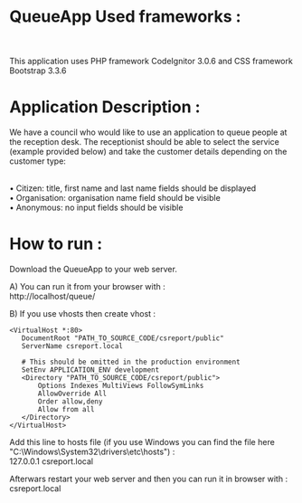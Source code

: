 # QueueApp Used frameworks :<br><br>

This application uses PHP framework CodeIgnitor 3.0.6 and CSS framework Bootstrap 3.3.6

# Application Description :

We have a council who would like to use an application to queue people at the reception
desk. The receptionist should be able to select the service (example provided below) and
take the customer details depending on the customer type:<br><br>

• Citizen: title, first name and last name fields should be displayed<br>
• Organisation: organisation name field should be visible<br>
• Anonymous: no input fields should be visible<br>

# How to run :

Download the QueueApp to your web server.

A) You can run it from your browser with :<br>
http://localhost/queue/

B) If you use vhosts then create vhost :
```
<VirtualHost *:80>
   DocumentRoot "PATH_TO_SOURCE_CODE/csreport/public"
   ServerName csreport.local

   # This should be omitted in the production environment
   SetEnv APPLICATION_ENV development                    
   <Directory "PATH_TO_SOURCE_CODE/csreport/public">
       Options Indexes MultiViews FollowSymLinks
       AllowOverride All
       Order allow,deny
       Allow from all
   </Directory>
</VirtualHost>
```
Add this line to hosts file (if you use Windows you can find the file here "C:\Windows\System32\drivers\etc\hosts") :<br>
127.0.0.1	csreport.local

Afterwars restart your web server and then you can run it in browser with :<br>
csreport.local
